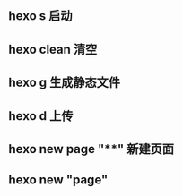 ## hexo s 启动

## hexo clean 清空

## hexo g 生成静态文件

## hexo d 上传

## hexo new page "\*\*" 新建页面

## hexo new "page"

